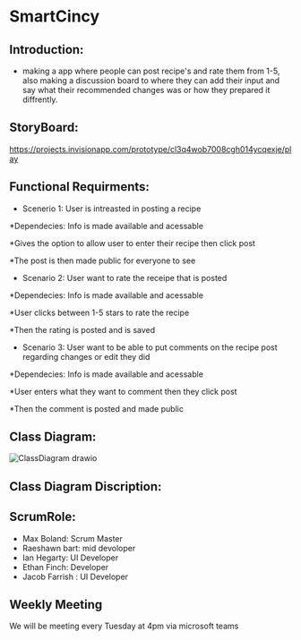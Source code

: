 # SmartCincy


## Introduction:

* making a app where people can post recipe's and rate them from 1-5, also making a discussion board to where they can add their input and say what their recommended changes was or how they prepared it diffrently.



## StoryBoard:
https://projects.invisionapp.com/prototype/cl3q4wob7008cgh014ycqexje/play


## Functional Requirments:
* Scenerio 1: User is intreasted in posting a recipe

*Dependecies: Info is made available and acessable 

*Gives the option to allow user to enter their recipe then click post 

*The post is then made public for everyone to see 


* Scenario 2: User want to rate the receipe that is posted

*Dependecies: Info is made available and acessable 

*User clicks between 1-5 stars to rate the recipe 

*Then the rating is posted and is saved 

* Scenario 3: User want to be able to put comments on the recipe post regarding changes or edit they did 

*Dependecies: Info is made available and acessable 

*User enters what they want to comment then they click post 

*Then the comment is posted and made public 











## Class Diagram:

![ClassDiagram drawio](https://user-images.githubusercontent.com/81503684/170836416-a46f8350-6e8e-48cc-946e-973cd03a21c5.png)


## Class Diagram Discription:







##   ScrumRole:
* Max Boland: Scrum Master
* Raeshawn bart: mid devoloper
* Ian Hegarty: UI Developer
* Ethan Finch: Developer
* Jacob Farrish : UI Developer


##  Weekly Meeting
We will be meeting every Tuesday at 4pm via microsoft teams
